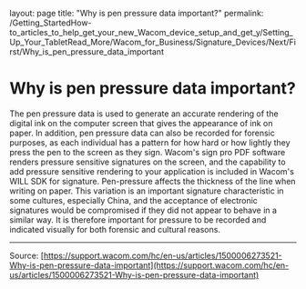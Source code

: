 layout: page
title: "Why is pen pressure data important?"
permalink: /Getting_StartedHow-to_articles_to_help_get_your_new_Wacom_device_setup_and_get_y/Setting_Up_Your_TabletRead_More/Wacom_for_Business/Signature_Devices/Next/First/Why_is_pen_pressure_data_important

# Why is pen pressure data important?

The pen pressure data is used to generate an accurate rendering of the digital ink on the computer screen that gives the appearance of ink on paper. In addition, pen pressure data can also be recorded for forensic purposes, as each individual has a pattern for how hard or how lightly they press the pen to the screen as they sign. Wacom's sign pro PDF software renders pressure sensitive signatures on the screen, and the capability to add pressure sensitive rendering to your application is included in Wacom's WILL SDK for signature.
 Pen-pressure affects the thickness of the line when writing on paper. This variation is an important signature characteristic in some cultures, especially China, and the acceptance of electronic signatures would be compromised if they did not appear to behave in a similar way. It is therefore important for pressure to be recorded and indicated visually for both forensic and cultural reasons.

---
Source: [https://support.wacom.com/hc/en-us/articles/1500006273521-Why-is-pen-pressure-data-important](https://support.wacom.com/hc/en-us/articles/1500006273521-Why-is-pen-pressure-data-important)
